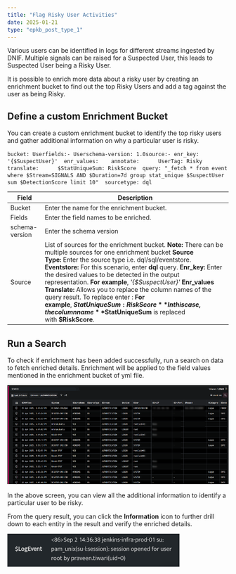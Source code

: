 ```yaml
---
title: "Flag Risky User Activities"
date: 2025-01-21
type: "epkb_post_type_1"
---
```


  
Various users can be identified in logs for different streams ingested by DNIF. Multiple signals can be raised for a Suspected User, this leads to Suspected User being a Risky User.

It is possible to enrich more data about a risky user by creating an enrichment bucket to find out the top Risky Users and add a tag against the user as being Risky.

## **Define a custom Enrichment Bucket**

You can create a custom enrichment bucket to identify the top risky users and gather additional information on why a particular user is risky.

```
bucket: Userfields:- Userschema-version: 1.0source:- enr_key: '{$SuspectUser}'  enr_values:    annotate:      UserTag: Risky    translate:      $StatUniqueSum: RiskScore  query: "_fetch * from event where $Stream=SIGNALS AND $Duration=7d group stat_unique $SuspectUser sum $DetectionScore limit 10"  sourcetype: dql
```

| **Field** | **Description** |
| --- | --- |
| Bucket | Enter the name for the enrichment bucket. |
| Fields | Enter the field names to be enriched. |
| schema-version | Enter the schema version |
| Source | List of sources for the enrichment bucket. **Note:** There can be multiple sources for one enrichment bucket   **Source Type:** Enter the source type i.e. dql/sql/eventstore.   **Eventstore:** For this scenario, enter **dql** query.   **Enr\_key:** Enter the desired values to be detected in the output representation. **For example**, _'{$SuspectUser}'_   **Enr\_values**   **Translate:** Allows you to replace the column names of the query result. To replace enter : **For example**, **$StatUniqueSum: RiskScore** In this case, the column name **$StatUniqueSum** is replaced with **$RiskScore**. |

## **Run a Search**

To check if enrichment has been added successfully, run a search on data to fetch enriched details. Enrichment will be applied to the field values mentioned in the enrichment bucket of yml file.

![](./IMAGES-Flag%20Risky%20User%20Activities/Flag-Risky-User-Activities-1.png)

In the above screen, you can view all the additional information to identify a particular user to be risky.

From the query result, you can click the **Information** icon to further drill down to each entity in the result and verify the enriched details.

![](./IMAGES-Flag%20Risky%20User%20Activities/Flag-Risky-User-Activities-2.webp)
